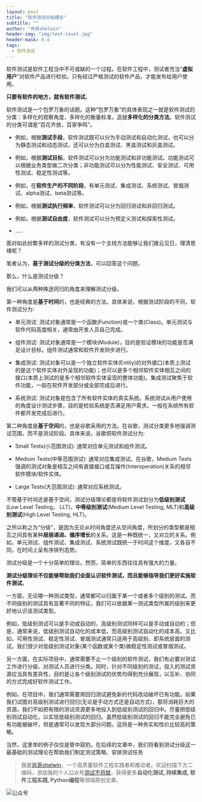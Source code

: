 ```yaml
---
layout: post
title: "软件测试分级理论"
subtitle: ""
author: "肖哥shelwin"
header-img: "img/test-level.jpg"
header-mask: 0.4
tags:
  - 软件测试
---
```


软件测试是软件工程当中不可或缺的一个过程。在软件工程中，测试者充当“**虚拟用户**”对软件产品进行检验。只有经过严格测试的软件产品，才能发布给用户使用。

**只要有软件的地方，就有软件测试**。

软件测试是一个包罗万象的话题。这种“包罗万象”的具体表现之一就是软件测试的分类：多样化的观察角度，多样化的衡量标准，造就**多样化的分类方法**。软件测试的分类可谓是“百花齐放，百家争鸣”。

- 例如，根据**测试手段**，软件测试既可以分为手动测试和自动化测试，也可以分为静态测试和动态测试，还可以分为白盒测试、黑盒测试和灰盒测试。

- 例如，根据**测试目标**，软件测试可以分为功能测试和非功能测试。功能测试可以根据业务类型做二次分类；非功能测试可以分为性能测试、安全测试、可用性测试、稳定性测试等。

- 例如，在**软件生产的不同阶段**，有单元测试、集成测试、系统测试、冒烟测试、alpha测试、beta测试等。

- 例如，根据**测试执行频率**，软件测试可以分为回归测试和非回归测试。

- 例如，根据**测试自由度**，软件测试可以分为预定义测试和探索性测试。

- .....

面对如此纷繁多样的测试分类，有没有一个主线方法能够让我们拨云见日，理清思绪呢？


笔者认为，**基于测试分级的分类方法**，可以回答这个问题。

那么，什么是测试分级？

我们可以从两种殊途同归的角度来理解测试分级。

第一种角度是**基于时间**的，也是经典的方法。具体来说，根据测试阶段的不同，软件测试分为:

- 单元测试: 测试对象通常是一个函数(Function)或一个类(Class)。单元测试与软件代码高度相关，通常由开发人员自己完成。

- 组件测试: 测试对象通常是一个模块(Module)，目的是验证模块的功能是否满足设计目标。组件测试通常和软件开发同步进行。

- 集成测试: 测试对象可以是一个独立软件实体(Entity)的对外接口(本质上测试的是这个软件实体对外呈现的功能)；也可以是多个相邻软件实体相互之间的接口(本质上测试的是多个相邻软件实体呈现的整体功能)。集成测试聚焦于软件功能，一般在软件开发部分或全部完成后进行。

- 系统测试: 测试对象是包含了所有软件实体的真实系统。系统测试从用户使用的角度设计测试步骤，目的是检验系统是否满足用户需求。一般在系统所有软件都开发完成后进行。


第二种角度是**基于空间**的，也是谷歌采用的方法。在谷歌，测试分类更多地强调测试范围，而不是测试阶段。具体来说，谷歌把软件测试分为:

- Small Tests(小范围测试): 通常对应单元测试和组件测试。

- Medium Tests(中等范围测试): 通常对应集成测试。在谷歌，Medium Tests强调的测试对象是相互之间有直接接口或互操作(Interoperation)关系的相邻软件模块/软件实体。

- Large Tests(大范围测试): 通常对应系统测试。


不管基于时间还是基于空间，测试分级理论都是将软件测试划分为**低级别测试**(Low Level Testing， LLT)，**中等级别测试**(Medium Level Testing, MLT)和**高级别测试**(High Level Testing, HLT)。


之所以称之为“分级”，是因为无论从时间角度还从空间角度，所划分的类型都是相互之间具有某种**层层递进、循序增长**的关系。这是一种既统一，又对立的关系。例如，单元测试、组件测试、集成测试、系统测试既统一于时间这个维度，又各自不同，在时间上呈有序排列态势。

测试分级是一个十分简单的理论。然而，简单的东西往往具有强大的力量。

**测试分级理论不仅能够帮助我们全面认识软件测试，而且能够指导我们更好实施软件测试**。

一方面，无论哪一种测试类型，通常都可以归属于某一个或者多个级别的测试。而不同级别的测试具有显著不同的特征，我们可以依据某一测试类型所属的级别来更好地认识该测试类型。

例如，低级别测试可以是手动或自动的，高级别测试同样可以是手动或自动的；但是，通常来说，低级别测试自动化的成本低，而高级别测试自动化的成本高。又比如，可用性测试、稳定性测试、冒烟测试通常只适用于高级别、即系统层面的测试。我们很少对低级别测试对象(某个函数或某个类)做稳定性测试或冒烟测试。

另一方面，在实际项目中，通常需要不止一个级别的软件测试，我们有必要对测试工作进行分级、对测试人员进行分类。同时，针对不同级别的测试，投入的测试资源应当具有差异性，目的是让各个级别测试的优势均得到充分展现，以互补、协同的方式完成好软件测试工作。

例如，在项目中，我们通常需要用回归测试避免新的代码改动破坏已有功能。如果我们试图对高级别测试进行回归(无论是手动方式还是自动方式)，那将消耗巨大的资源。我们不如把有限的测试资源更多地投入到低级别测试的回归中。尽量把低级别测试自动化，以实现低级别测试的回归。虽然低级别测试的回归不能完全避免已有功能被破坏，但是通常可以发现大部分问题。这将是一种务实和性价比较高的策略。

当然，这里举的例子仅仅是管中窥豹。在后续的文章中，我们将看到测试分级这一最基础的测试理论在帮助我们制定测试策略、安排测试任务

> 我是[肖哥shelwin](https://slxiao.github.io/about/)，一个高质量软件工程实践者和推动者。欢迎扫描下方二维码，添加我的个人公众号[测试不将就](https://slxiao.github.io/img/wechat-public.png)，获得更多**自动化测试, 持续集成, 软件工程实践, Python编程**等领域原创文章。

![公众号](https://slxiao.github.io/img/wechat-public.png)